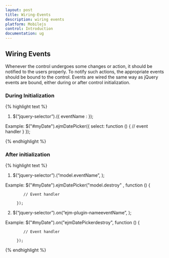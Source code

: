 ```yaml
---
layout: post
title: Wiring-Events
description: wiring events
platform: Mobilejs
control: Introduction
documentation: ug
---
```


## Wiring Events

Whenever the control undergoes some changes or action, it should be notified to the users properly. To notify such actions, the appropriate events should be bound to the control. Events are wired the same way as jQuery events are bound, either during or after control initialization.

### During Initialization

{% highlight text %}



1. $(“jquery-selector”).<ejm-plugin-name>({ eventName : <eventhandler> });

Example:  $("#myDate").ejmDatePicker({ select: function () { // event handler }  });





{% endhighlight %}

### After initialization

{% highlight text %}



1. $(“jquery-selector”).<ejm-plugin-name>(“model.eventName”, <eventhandler>);

Example:  $("#myDate").ejmDatePicker("model.destroy" , function () {

            // Event handler

         });





2. $(“jquery-selector”).on(“ejm-plugin-nameeventName”, <eventhandler>);

Example:  $("#myDate").on("ejmDatePickerdestroy", function () {

            // Event handler

         }); 





{% endhighlight %}



